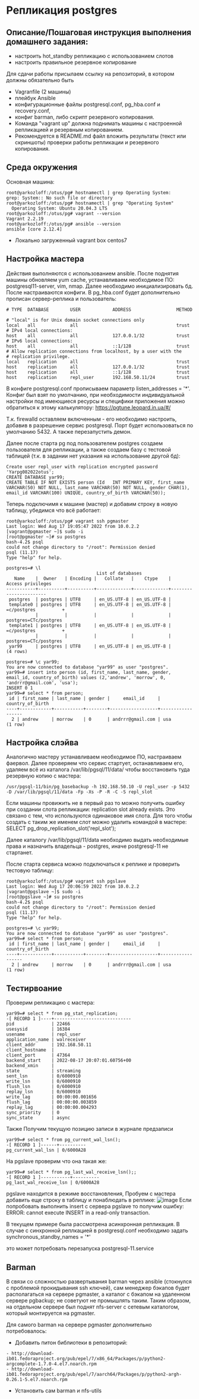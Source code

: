 # Репликация postgres

## Описание/Пошаговая инструкция выполнения домашнего задания:
- настроить hot_standby репликацию с использованием слотов
- настроить правильное резервное копирование

Для сдачи работы присылаем ссылку на репозиторий, в котором должны обязательно быть
- Vagranfile (2 машины)
- плейбук Ansible
- конфигурационные файлы postgresql.conf, pg_hba.conf и recovery.conf,
- конфиг barman, либо скрипт резервного копирования.
- Команда "vagrant up" должна поднимать машины с настроенной репликацией и резервным копированием.
- Рекомендуется в README.md файл вложить результаты (текст или скриншоты) проверки работы репликации и резервного копирования.

## Среда окружения
Основная машина:
```
root@yarkozloff:/otus/pg# hostnamectl | grep Operating System:
grep: System:: No such file or directory
root@yarkozloff:/otus/pg# hostnamectl | grep "Operating System"
  Operating System: Ubuntu 20.04.3 LTS
root@yarkozloff:/otus/pg# vagrant --version
Vagrant 2.2.19
root@yarkozloff:/otus/pg# ansible --version
ansible [core 2.12.4]
```
+ Локально загруженный vagrant box centos7

## Настройка мастера
Действия выполняются с использованием ansible. После поднятия машины обновляем yum cache, устанавливаем необходимое ПО: postgresql11-server, vim, nmap. Далее необходимо инициализировать бд. После настраиваются конфиги. В pg_hba.conf будет дополнительно прописан сервер-реплика и пользователь:
```
# TYPE  DATABASE        USER            ADDRESS                 METHOD

# "local" is for Unix domain socket connections only
local   all             all                                     trust
# IPv4 local connections:
host    all             all             127.0.0.1/32            trust
# IPv6 local connections:
host    all             all             ::1/128                 trust
# Allow replication connections from localhost, by a user with the
# replication privilege.
local   replication     all                                     trust
host    replication     all             127.0.0.1/32            trust
host    replication     all             ::1/128                 trust
host    replication     repl_user       192.168.50.11/24        trust
```
В конфиге postgresql.conf прописываем параметр listen_addresses = '*'. Конфиг был взят по умолчанию, при необходимости индивидуальной настройки под имеющиеся ресурсы и специфики приложения можно обратиться к этому калькулятору: https://pgtune.leopard.in.ua/#/

Т.к. firewalld оставляем включенным - его необходимо настроить, добавив в разрешение сервис postgresql. Порт будет использоваться по умолчанию 5432. А также перезапустить демон.

Далее после старта pg под пользователем postgres создаем пользователя для репликации, а также создаем базу с тестовой таблицей (т.к. в задании нет указания на использование другой бд):
```
Create user repl_user with replication encrypted password 'Yarpg082022otus';
CREATE DATABASE yar99;
CREATE TABLE IF NOT EXISTS person (Id 	INT PRIMARY KEY, first_name VARCHAR(50) NOT NULL, last_name VARCHAR(50) NOT NULL, gender CHAR(1), email_id VARCHAR(100) UNIQUE, country_of_birth VARCHAR(50));
```
Теперь подключимя к машине (мастер) и добавим строку в новую таблицу, убедимся что всё работает:
```
root@yarkozloff:/otus/pg# vagrant ssh pgmaster
Last login: Wed Aug 17 19:05:47 2022 from 10.0.2.2
[vagrant@pgmaster ~]$ sudo -i
[root@pgmaster ~]# su postgres
bash-4.2$ psql
could not change directory to "/root": Permission denied
psql (11.17)
Type "help" for help.

postgres=# \l
                                  List of databases
   Name    |  Owner   | Encoding |   Collate   |    Ctype    |   Access privileges
-----------+----------+----------+-------------+-------------+-----------------------
 postgres  | postgres | UTF8     | en_US.UTF-8 | en_US.UTF-8 |
 template0 | postgres | UTF8     | en_US.UTF-8 | en_US.UTF-8 | =c/postgres          +
           |          |          |             |             | postgres=CTc/postgres
 template1 | postgres | UTF8     | en_US.UTF-8 | en_US.UTF-8 | =c/postgres          +
           |          |          |             |             | postgres=CTc/postgres
 yar99     | postgres | UTF8     | en_US.UTF-8 | en_US.UTF-8 |
(4 rows)

postgres=# \c yar99;
You are now connected to database "yar99" as user "postgres".
yar99=# insert into person (id, first_name, last_name, gender, email_id, country_of_birth) values (2,'andrew', 'morrow', 0, 'andrrr@gmail.com', 'usa');
INSERT 0 1
yar99=# select * from person;
 id | first_name | last_name | gender |     email_id     | country_of_birth
----+------------+-----------+--------+------------------+------------------
  2 | andrew     | morrow    | 0      | andrrr@gmail.com | usa
(1 row)
```
## Настройка слэйва
Аналогично мастеру устанавливаем необходимое ПО, настраиваем фаервол. Далее проверяем что сервис стартует, останавливаем его, удаляем всё из каталога /var/lib/pgsql/11/data/ чтобы восстановить туда резервную копию с мастера:
```
/usr/pgsql-11/bin/pg_basebackup -h 192.168.50.10 -U repl_user -p 5432 -D /var/lib/pgsql/11/data -Fp -Xs -P -R -C -S repl_slot
```
Если машины провижить не в первый раз то можно получить ошибку при создании слота репликации: replication slot already exists. Это связано с тем, что используются одинаковое имя слота. Для того чтобы создать с таким же именем слот можно удалить командой в мастере: SELECT pg_drop_replication_slot('repl_slot');

Далее каталогу /var/lib/pgsql/11/data необходимо выдать необходимые права и назначить владельца - postgres, иначе postgresql-11 не стартанет.

После старта сервиса можно подключаться к реплике и проверить тестовую таблицу:
```
root@yarkozloff:/otus/pg# vagrant ssh pgslave
Last login: Wed Aug 17 20:06:59 2022 from 10.0.2.2
[vagrant@pgslave ~]$ sudo -i
[root@pgslave ~]# su postgres
bash-4.2$ psql
could not change directory to "/root": Permission denied
psql (11.17)
Type "help" for help.

postgres=# \c yar99;
You are now connected to database "yar99" as user "postgres".
yar99=# select * from person;
 id | first_name | last_name | gender |     email_id     | country_of_birth
----+------------+-----------+--------+------------------+------------------
  2 | andrew     | morrow    | 0      | andrrr@gmail.com | usa
(1 row)
```

## Тестирвоание
Проверим репликацию с мастера:
```
yar99=# select * from pg_stat_replication;
-[ RECORD 1 ]----+-----------------------------
pid              | 22466
usesysid         | 16384
usename          | repl_user
application_name | walreceiver
client_addr      | 192.168.50.11
client_hostname  |
client_port      | 47364
backend_start    | 2022-08-17 20:07:01.60756+00
backend_xmin     |
state            | streaming
sent_lsn         | 0/6000910
write_lsn        | 0/6000910
flush_lsn        | 0/6000910
replay_lsn       | 0/6000910
write_lag        | 00:00:00.001656
flush_lag        | 00:00:00.003859
replay_lag       | 00:00:00.004293
sync_priority    | 0
sync_state       | async
```
Также Получим текущую позицию записи в журнале предзаписи
```
yar99=# select * from pg_current_wal_lsn();
-[ RECORD 1 ]------+----------
pg_current_wal_lsn | 0/6000A28
```
На pgslave проверим что она такая же:
```
yar99=# select * from pg_last_wal_receive_lsn();;
-[ RECORD 1 ]-----------+----------
pg_last_wal_receive_lsn | 0/6000A28
```
pgslave находится в режиме восстановления, 
Пробуем с мастера добавить еще строку в таблицу и понаблюдать в реплике:
![image](https://user-images.githubusercontent.com/69105791/185235181-834f62e1-3f58-4e33-a326-5763114cb9d5.png)
Если попробовать выполнить insert с сервера pgslave то получим ошибку: ERROR:  cannot execute INSERT in a read-only transaction. 

В текущем примере была рассмотрена асинхронная репликация. В случае с синхронной реплкацией в postgresql.conf необходимо задать synchronous_standby_names = '*'

это может потребовать перезапуска postgresql-11.service

## Barman
В связи со сложностью развертывания barman через ansible (стокнулся с проблемой прокидывания ssh ключей), сам менеджер бэкапов будет располагаться на сервере pgmaster, а каталог с бэкапом на удаленном сервере pgbackup; не советуют не промышлять таким. Таким образом, на отдельном сервере был поднят nfs-server с сетевым каталогом, который монтируется на pgmaster.

Для самого barman на сервере pgmaster дополнительно потребовалось:

- Добавить питон библиотеки в репозиторий:
```
- http://download-ib01.fedoraproject.org/pub/epel/7/x86_64/Packages/p/python2-argcomplete-1.7.0-4.el7.noarch.rpm
- http://download-ib01.fedoraproject.org/pub/epel/7/aarch64/Packages/p/python2-argh-0.26.1-5.el7.noarch.rpm
```
- Установить сам barman и nfs-utils


